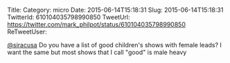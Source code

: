 Title: 
Category: micro
Date: 2015-06-14T15:18:31
Slug: 2015-06-14T15:18:31
TwitterId: 610104035798990850
TweetUrl: https://twitter.com/mark_philpot/status/610104035798990850
ReTweetUser: 

[@siracusa](https://twitter.com/siracusa) Do you have a list of good children's shows with female leads? I want the same but most shows that I call "good" is male heavy